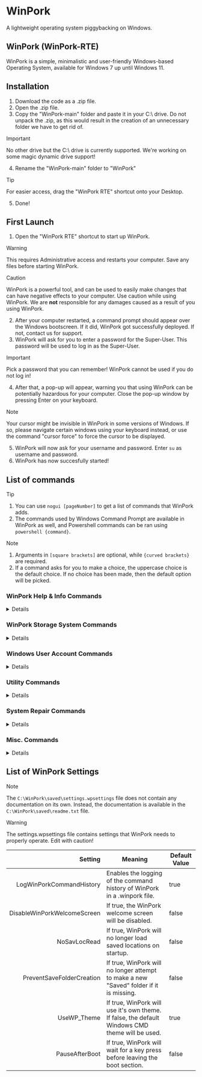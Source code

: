 # WinPork
 A lightweight operating system piggybacking on Windows.
## WinPork (WinPork-RTE)
 WinPork is a simple, minimalistic and user-friendly Windows-based Operating System, available for Windows 7 up until Windows 11.

## Installation
1. Download the code as a .zip file.
2. Open the .zip file. 
3. Copy the "WinPork-main" folder and paste it in your C:\ drive. Do not unpack the .zip, as this would result in the creation of an unnecessary folder we have to get rid of.

> [!IMPORTANT]
> No other drive but the C:\ drive is currently supported. We're working on some magic dynamic drive support!
4. Rename the "WinPork-main" folder to "WinPork"
> [!TIP]
> For easier access, drag the "WinPork RTE" shortcut onto your Desktop.
5. Done!

## First Launch
1. Open the "WinPork RTE" shortcut to start up WinPork.
> [!WARNING]
> This requires Administrative access and restarts your computer. Save any files before starting WinPork.

> [!CAUTION]
> WinPork is a powerful tool, and can be used to easily make changes that can have negative effects to your computer. Use caution while using WinPork. We are **not** responsible for any damages caused as a result of you using WinPork.
2. After your computer restarted, a command prompt should appear over the Windows bootscreen. If it did, WinPork got successfully deployed. If not, contact us for support.
3. WinPork will ask for you to enter a password for the Super-User. This password will be used to log in as the Super-User.
> [!IMPORTANT]
> Pick a password that you can remember! WinPork cannot be used if you do not log in!
4. After that, a pop-up will appear, warning you that using WinPork can be potentially hazardous for your computer. Close the pop-up window by pressing Enter on your keyboard.
> [!NOTE]
> Your cursor might be invisible in WinPork in some versions of Windows. If so, please navigate certain windows using your keyboard instead, or use the command "cursor force" to force the cursor to be displayed.
5. WinPork will now ask for your username and password. Enter `su` as username and password.
6. WinPork has now succesfully started!

## List of commands
> [!TIP]
> 1. You can use `nogui [pageNumber]` to get a list of commands that WinPork adds.
> 2. The commands used by Windows Command Prompt are available in WinPork as well, and Powershell commands can be ran using `powershell {command}`.

> [!NOTE]
> 1. Arguments in `[square brackets]` are optional, while `{curved brackets}` are required.
> 2. If a command asks for you to make a choice, the uppercase choice is the default choice. If no choice has been made, then the default option will be picked.

### WinPork Help & Info Commands
<details>
+ nogui {pageNumber}
  + Shows this help message.
  + {pageNumber} = Help page to display
+ settings
  + Opens the settings file of WinPork.
+ wpver [print]
  + Shows the current version of WinPork. Using `wpver print` will put the current version of WinPork in a text file.
+ clearscreen / sr
  + Clears the WinPork teminal.
+ wait [seconds] [quick]
  + Let WinPork wait for a few seconds. 
> [!NOTE]
> If no arguments are given, WinPork will ask for how long it needs to wait.
+ history
  + Returns all previous commands run in this WinPork session.
+ ext {y/n}
  + Enables / Disables the .winpork extension respectively.
+ wpmenu {y/N}
  + Shows / Hides the 'Boot WinPork' option in the Desktop Context Menu respectively.
> [!NOTE]
> Might not work on all versions of Windows.

### Restart / Shutdown Commands
+ reboot [safe]
  + Shutdown WinPork and reboot to Windows. Using `reboot safe` will restart the computer in Windows Safe Mode.
+ envreset
  + Restart WinPork.
+ bootfw
  + Reboots your computer to the BIOS of your firmware.
+ rac
  + Reboots your computer back to Windows. WinPork will start in Companion Mode once you have logged in.
+ shutdown
  + Shutdown the computer. Windows will be booted next time you turn on your computer.
+ fileboot {FilePath}
  + Reboot WinPork, but run the specified file instead of the RTE.
> [!CAUTION]
> The `fileboot` command can brick your computer if used incorrectly. Use with caution!
> </details>

### WinPork Storage System Commands
<details>
+ storage
  + Opens the WinPork Storage.
+ wpuser
  + Tool to add or remove WinPork users, or to convert WinPork users to Windows accounts.
+ sign {User}
  + Changes directory to the given wp-user.
+ create {Filename+Extension}
  + Creates a new file with the given file name and extension in the current directory.
+ crypt
  + Opens WinPork Crypt.
</details>

### Windows User Account Commands
<details>
+ newuser {NORMAL/quick} [Username] [HasPassword{y/N}] [IsAdmin{y/N}]
  + Creates a new user. Normal will ask you several questions to create the account, whilst quick allows you to directly insert the acccount details as command arguments.
+ deluser {username}
  + Deletes a user.
  + {username} = User to be deleted
+ user {username}
  + Navigate to the directory of the specified user.
  + {username} = User to go to
> [!NOTE]
> If no username is specified, the "C:\Users" folder will be opened instead.
+ admin {y/N}
  + Enables / Disables the Administrator account respectively.
</details>

### Utility Commands
<details>
+ gentestfile {size}
  + Generates a Test File in C:\Generated Test Files with the specified size.
  + {size} = File Size in bytes
+ deltestfile
  + Deletes all test files.
+ sys
  + Navigate to system32.
+ sysroot
  + Navigate to C:\
+ verboselogon {y/n}
  + Enables / Disables verbose login messages respectively.
+ cursor {y/n/force}
  + Shows / Hides the cursor respectively.
> [!NOTE]
> Might not work on all versions of Windows.

> [!TIP]
> If the cursor does not show up after using `cursor y`, using `cursor force` might show the cursor anyways. 
+ urlinfo {URL}
  + Returns information about the given URL.
+ publicip
  + Returns the computer's public IP address.
</details>

### System Repair Commands
<details>
+ scanquick {y/N}
  + Make some quick scans and repairs any missing or corrupt Windows System Files.
+ scanfull {y/N}
  + Fully scans your computer for any potential problems that might prevent Windows from working.
+ pong / llb
  + Pings 127.0.0.1 to check if your network card is still working.
+ skcp
  + Enables / Disables opening Command Prompt after pressing the SHIFT-key 5 times.
> [!NOTE]
> Sticky Keys will not be available through pressing SHIFT 5 times.
+ events
  + Shows the Event Viewer.
+ sysinfo
  + Shows information about your system.
+ intset
  + Shows your Internet Settings.
+ sysres
  + Allows you to restore your system.
+ scheduler
  + Shows the Task Scheduler.
</details>

### Misc. Commands
<details>
+ weather [Location]
  + Shows the current weather in the specified location.
> [!TIP]
> If no location has been given, it will show the weather of your current location.
+ unshort-url {URL}
  + Unshortens shortened URLs, if applicable.
+ genqr {URL}
  + Generates a QR-code for the given URL.
+ yt-latest {Channel}
  + Returns the title of the latest YouTube video of the given YouTube Channel.
+ twt-latest {Username}
  + Returns the latest Tweet of the given Twitter Username.
+ dict [Word]
  + Returns the definition of the given word.
</details>
 
## List of WinPork Settings
> [!NOTE]
> The `C:\WinPork\saved\settings.wpsettings` file does not contain any documentation on its own. Instead, the documentation is available in the `C:\WinPork\saved\readme.txt` file.

> [!WARNING]
> The settings.wpsettings file contains settings that WinPork needs to properly operate. Edit with caution!

| Setting | Meaning | Default Value |
|--------:|------------|------------|
|LogWinPorkCommandHistory|Enables the logging of the command history of WinPork in a .winpork file.|true|
|DisableWinPorkWelcomeScreen|If true, the WinPork welcome screen will be disabled.|false|
|NoSavLocRead|If true, WinPork will no longer load saved locations on startup.|false|
|PreventSaveFolderCreation|If true, WinPork will no longer attempt to make a new "Saved" folder if it is missing.|false|
|UseWP_Theme|If true, WinPork will use it's own theme. If false, the default Windows CMD theme will be used.|true|
|PauseAfterBoot|If true, WinPork will wait for a key press before leaving the boot section.|false|

